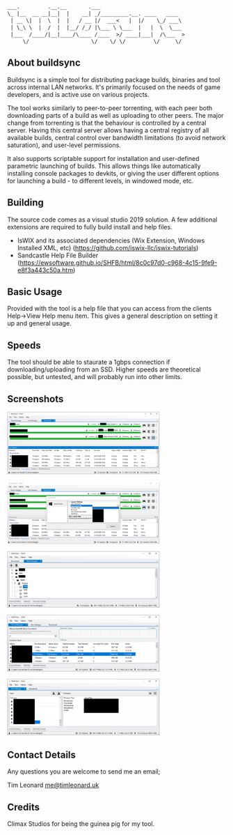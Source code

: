 ```
___.         .__.__       .___                           
\_ |__  __ __|__|  |    __| _/_________.__. ____   ____  
 | __ \|  |  \  |  |   / __ |/  ___<   |  |/    \_/ ___\ 
 | \_\ \  |  /  |  |__/ /_/ |\___ \ \___  |   |  \  \___ 
 |___  /____/|__|____/\____ /____  >/ ____|___|  /\___  >
     \/                    \/    \/ \/         \/     \/ 
```

## About buildsync
Buildsync is a simple tool for distributing package builds, binaries and tool across internal LAN networks. It's primarily focused on the needs of game developers, and is active use on various projects.

The tool works similarly to peer-to-peer torrenting, with each peer both downloading parts of a build as well as uploading to other peers. The major change from torrenting is that the behaviour is controlled by a central server. Having this central server allows having a central registry of all available builds, central control over bandwidth limitations (to avoid network saturation), and user-level permissions.

It also supports scriptable support for installation and user-defined parametric launching of builds. This allows things like automatically installing console packages to devkits, or giving the user different options for launching a build - to different levels, in windowed mode, etc.

## Building
The source code comes as a visual studio 2019 solution. A few additional extensions are required to fully build install and help files.

+ IsWIX and its associated dependencies (Wix Extension, Windows Installed XML, etc) (https://github.com/iswix-llc/iswix-tutorials)
+ Sandcastle Help File Builder (https://ewsoftware.github.io/SHFB/html/8c0c97d0-c968-4c15-9fe9-e8f3a443c50a.htm)

## Basic Usage
Provided with the tool is a help file that you can access from the clients Help->View Help menu item. This gives a general description on setting it up and general usage.

## Speeds
The tool should be able to staurate a 1gbps connection if downloading/uploading from an SSD. Higher speeds are theoretical possible, but untested, and will probably run into other limits.

## Screenshots
<a href="https://github.com/TLeonardUK/buildsync/blob/master/Resources/GitHub/downloads.png?raw=true"><img src="https://github.com/TLeonardUK/buildsync/blob/master/Resources/GitHub/downloads.png?raw=true" width="350"></a>

<a href="https://github.com/TLeonardUK/buildsync/blob/master/Resources/GitHub/launch_build.png?raw=true"><img src="https://github.com/TLeonardUK/buildsync/blob/master/Resources/GitHub/launch_build.png?raw=true" width="350"></a>

<a href="https://github.com/TLeonardUK/buildsync/blob/master/Resources/GitHub/build_manager.png?raw=true"><img src="https://github.com/TLeonardUK/buildsync/blob/master/Resources/GitHub/build_manager.png?raw=true" width="350"></a>

<a href="https://github.com/TLeonardUK/buildsync/blob/master/Resources/GitHub/server_manager.png?raw=true"><img src="https://github.com/TLeonardUK/buildsync/blob/master/Resources/GitHub/server_manager.png?raw=true" width="350"></a>

<a href="https://github.com/TLeonardUK/buildsync/blob/master/Resources/GitHub/users.png?raw=true"><img src="https://github.com/TLeonardUK/buildsync/blob/master/Resources/GitHub/users.png?raw=true" width="350"></a>

## Contact Details
Any questions you are welcome to send me an email;

Tim Leonard
me@timleonard.uk

## Credits
Climax Studios for being the guinea pig for my tool.
